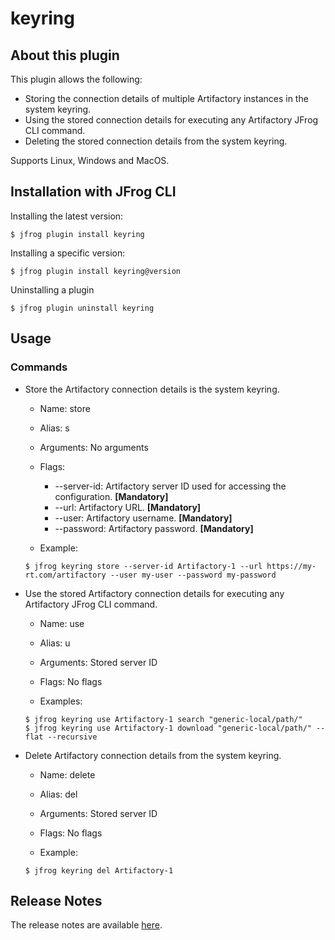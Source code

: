 # keyring

## About this plugin
This plugin allows the following:
* Storing the connection details of multiple Artifactory instances in the system keyring.
* Using the stored connection details for executing any Artifactory JFrog CLI command.
* Deleting the stored connection details from the system keyring.

Supports Linux, Windows and MacOS.

## Installation with JFrog CLI
Installing the latest version:

`$ jfrog plugin install keyring`

Installing a specific version:

`$ jfrog plugin install keyring@version`

Uninstalling a plugin

`$ jfrog plugin uninstall keyring`

## Usage
### Commands
* Store the Artifactory connection details is the system keyring.
    - Name: store
    - Alias: s
    - Arguments:
        No arguments
    - Flags:
        - --server-id: Artifactory server ID used for accessing the configuration. **[Mandatory]**
        - --url: Artifactory URL. **[Mandatory]**
        - --user: Artifactory username. **[Mandatory]**
        - --password: Artifactory password. **[Mandatory]**
        
    - Example:
    ```
  $ jfrog keyring store --server-id Artifactory-1 --url https://my-rt.com/artifactory --user my-user --password my-password
  ```
* Use the stored Artifactory connection details for executing any Artifactory JFrog CLI command.
    - Name: use
    - Alias: u
    - Arguments:
        Stored server ID
    - Flags:
        No flags
        
    - Examples:
    ```
  $ jfrog keyring use Artifactory-1 search "generic-local/path/"
  $ jfrog keyring use Artifactory-1 download "generic-local/path/" --flat --recursive
  ```
* Delete Artifactory connection details from the system keyring.
    - Name: delete
    - Alias: del
    - Arguments:
        Stored server ID
    - Flags:
        No flags
        
    - Example:
    ```
  $ jfrog keyring del Artifactory-1
  ```

## Release Notes
The release notes are available [here](RELEASE.md).
